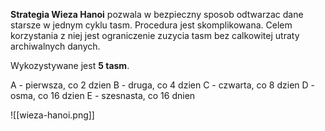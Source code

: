 <b>Strategia Wieza Hanoi</b> pozwala w bezpieczny sposob odtwarzac dane starsze w jednym cyklu tasm. Procedura jest skomplikowana. Celem korzystania z niej jest ograniczenie zuzycia tasm bez calkowitej utraty archiwalnych danych.

Wykozystywane jest <b>5 tasm</b>.

A - pierwsza, co 2 dzien
B - druga, co 4 dzien
C - czwarta, co 8 dzien
D - osma, co 16 dzien
E - szesnasta, co 16 dnien

![[wieza-hanoi.png]]
